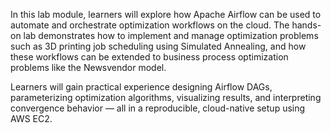 In this lab module, learners will explore how Apache Airflow can be used to automate and orchestrate optimization workflows on the cloud.
The hands-on lab demonstrates how to implement and manage optimization problems such as 3D printing job scheduling using Simulated Annealing, and how these workflows can be extended to business process optimization problems like the Newsvendor model.

Learners will gain practical experience designing Airflow DAGs, parameterizing optimization algorithms, visualizing results, and interpreting convergence behavior — all in a reproducible, cloud-native setup using AWS EC2.
